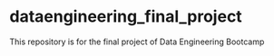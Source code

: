 # dataengineering_final_project
This repository is for the final project of Data Engineering Bootcamp
